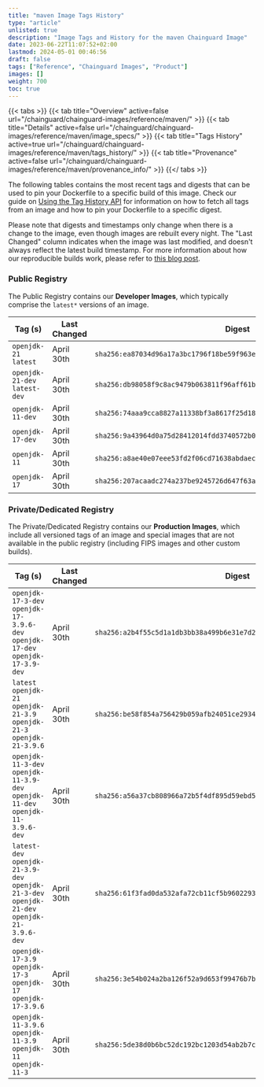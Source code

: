```yaml
---
title: "maven Image Tags History"
type: "article"
unlisted: true
description: "Image Tags and History for the maven Chainguard Image"
date: 2023-06-22T11:07:52+02:00
lastmod: 2024-05-01 00:46:56
draft: false
tags: ["Reference", "Chainguard Images", "Product"]
images: []
weight: 700
toc: true
---
```


{{< tabs >}}
{{< tab title="Overview" active=false url="/chainguard/chainguard-images/reference/maven/" >}}
{{< tab title="Details" active=false url="/chainguard/chainguard-images/reference/maven/image_specs/" >}}
{{< tab title="Tags History" active=true url="/chainguard/chainguard-images/reference/maven/tags_history/" >}}
{{< tab title="Provenance" active=false url="/chainguard/chainguard-images/reference/maven/provenance_info/" >}}
{{</ tabs >}}

The following tables contains the most recent tags and digests that can be used to pin your Dockerfile to a specific build of this image. Check our guide on [Using the Tag History API](/chainguard/chainguard-images/using-the-tag-history-api/) for information on how to fetch all tags from an image and how to pin your Dockerfile to a specific digest.

Please note that digests and timestamps only change when there is a change to the image, even though images are rebuilt every night. The "Last Changed" column indicates when the image was last modified, and doesn't always reflect the latest build timestamp. For more information about how our reproducible builds work, please refer to [this blog post](https://www.chainguard.dev/unchained/reproducing-chainguards-reproducible-image-builds).

### Public Registry
The Public Registry contains our **Developer Images**, which typically comprise the `latest*` versions of an image.

| Tag (s)                        | Last Changed | Digest                                                                    |
|--------------------------------|--------------|---------------------------------------------------------------------------|
|  `openjdk-21` `latest`         | April 30th   | `sha256:ea87034d96a17a3bc1796f18be59f963eca847a0a4b22b358229521d25b345ec` |
|  `openjdk-21-dev` `latest-dev` | April 30th   | `sha256:db98058f9c8ac9479b063811f96aff61b76b8ed39e46e22b2cc3e2f6c1241609` |
|  `openjdk-11-dev`              | April 30th   | `sha256:74aaa9cca8827a11338bf3a8617f25d183e3d5b2e78dde356a83e8fff79e591b` |
|  `openjdk-17-dev`              | April 30th   | `sha256:9a43964d0a75d28412014fdd3740572b00a8cec779ee3d2c1ef047924efaf2f3` |
|  `openjdk-11`                  | April 30th   | `sha256:a8ae40e07eee53fd2f06cd71638abdaec9492da918854ccd1d26617e5994dd87` |
|  `openjdk-17`                  | April 30th   | `sha256:207acaadc274a237be9245726d647f63a6b2b9addc73ce109e5e51c547f2eddb` |


### Private/Dedicated Registry
The Private/Dedicated Registry contains our **Production Images**, which include all versioned tags of an image and special images that are not available in the public registry (including FIPS images and other custom builds).

| Tag (s)                                                                                       | Last Changed | Digest                                                                    |
|-----------------------------------------------------------------------------------------------|--------------|---------------------------------------------------------------------------|
|  `openjdk-17-3-dev` `openjdk-17-3.9.6-dev` `openjdk-17-dev` `openjdk-17-3.9-dev`              | April 30th   | `sha256:a2b4f55c5d1a1db3bb38a499b6e31e7d2e89848c399f944bc7c05bd2226c1061` |
|  `latest` `openjdk-21` `openjdk-21-3.9` `openjdk-21-3` `openjdk-21-3.9.6`                     | April 30th   | `sha256:be58f854a756429b059afb24051ce293405bc8b824d6cb5ad957f6a4f7e605b1` |
|  `openjdk-11-3-dev` `openjdk-11-3.9-dev` `openjdk-11-dev` `openjdk-11-3.9.6-dev`              | April 30th   | `sha256:a56a37cb808966a72b5f4df895d59ebd508ce38912d274fa79f20a3699ae0535` |
|  `latest-dev` `openjdk-21-3.9-dev` `openjdk-21-3-dev` `openjdk-21-dev` `openjdk-21-3.9.6-dev` | April 30th   | `sha256:61f3fad0da532afa72cb11cf5b9602293e217d36605cea098c07394a76a8d3fc` |
|  `openjdk-17-3.9` `openjdk-17-3` `openjdk-17` `openjdk-17-3.9.6`                              | April 30th   | `sha256:3e54b024a2ba126f52a9d653f99476b7b5bf5d146f629aeb7eed4f45bbc2b092` |
|  `openjdk-11-3.9.6` `openjdk-11-3.9` `openjdk-11` `openjdk-11-3`                              | April 30th   | `sha256:5de38d0b6bc52dc192bc1203d54ab2b7c51adb1f3e9e1d5a83105e3d1c38e1bb` |

